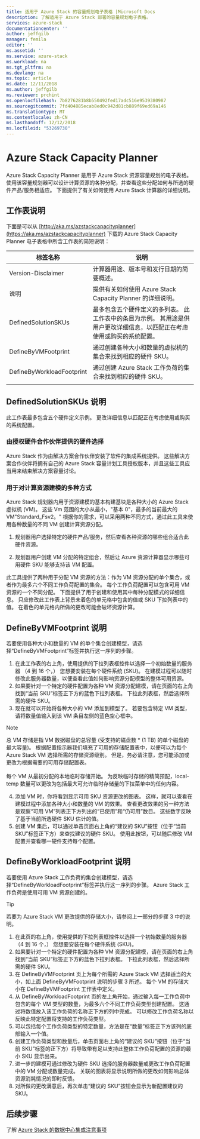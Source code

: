 ```yaml
---
title: 适用于 Azure Stack 的容量规划电子表格 |Microsoft Docs
description: 了解适用于 Azure Stack 部署的容量规划电子表格。
services: azure-stack
documentationcenter: ''
author: jeffgilb
manager: femila
editor: ''
ms.assetid: ''
ms.service: azure-stack
ms.workload: na
ms.tgt_pltfrm: na
ms.devlang: na
ms.topic: article
ms.date: 12/11/2018
ms.author: jeffgilb
ms.reviewer: prchint
ms.openlocfilehash: 7b8276281b8b550492fed17adc516e9539380987
ms.sourcegitcommit: 7fd404885ecab8ed0c942d81cb889f69ed69a146
ms.translationtype: MT
ms.contentlocale: zh-CN
ms.lasthandoff: 12/12/2018
ms.locfileid: "53269730"
---
```

# <a name="azure-stack-capacity-planner"></a>Azure Stack Capacity Planner
Azure Stack Capacity Planner 是用于 Azure Stack 资源容量规划的电子表格。 使用该容量规划器可以设计计算资源的各种分配，并查看这些分配如何与所选的硬件产品/服务相适应。 下面提供了有关如何使用 Azure Stack 计算器的详细说明。

## <a name="worksheet-descriptions"></a>工作表说明
下面是可以从 [http://aka.ms/azstackcapacityplanner](https://aka.ms/azstackcapacityplanner) 下载的 Azure Stack Capacity Planner 电子表格中所含工作表的简短说明：

|标签名称|说明|
|-----|-----|
|Version-Disclaimer|计算器用途、版本号和发行日期的简要概述。|
|说明|提供有关如何使用 Azure Stack Capacity Planner 的详细说明。|
|DefinedSolutionSKUs|最多包含五个硬件定义的多列表。 此工作表中的条目为示例。 其用途是供用户更改详细信息，以匹配正在考虑使用或购买的系统配置。|
|DefineByVMFootprint|通过创建各种大小和数量的虚拟机的集合来找到相应的硬件 SKU。|
|DefineByWorkloadFootprint|通过创建 Azure Stack 工作负荷的集合来找到相应的硬件 SKU。|
|  |  |

## <a name="definedsolutionskus-instructions"></a>DefinedSolutionSKUs 说明
此工作表最多包含五个硬件定义示例。 更改详细信息以匹配正在考虑使用或购买的系统配置。

### <a name="hardware-selections-provided-by-authorized-hardware-partners"></a>由授权硬件合作伙伴提供的硬件选择
Azure Stack 作为由解决方案合作伙伴安装了软件的集成系统提供。 这些解决方案合作伙伴将拥有自己的 Azure Stack 容量计划工具授权版本，并且这些工具应当用来结束解决方案容量讨论。

### <a name="multiple-ways-to-model-computing-resources"></a>用于对计算资源建模的多种方式
Azure Stack 规划器内用于资源建模的基本构建基块是各种大小的 Azure Stack 虚拟机 (VM)。 这些 Vm 范围的大小从最小，"基本 0"，最多的当前最大的 VM"Standard_Fsv2。" 根据你的需求，可以采用两种不同方式，通过此工具来使用各种数量的不同 VM 创建计算资源分配。

1. 规划器用户选择特定的硬件产品/服务，然后查看各种资源的哪些组合适合此硬件资源。 

2. 规划器用户创建 VM 分配的特定组合，然后让 Azure 资源计算器显示哪些可用硬件 SKU 能够支持该 VM 配置。

此工具提供了两种用于分配 VM 资源的方法：作为 VM 资源分配的单个集合，或者作为最多六个不同工作负荷配置的集合。 每个工作负荷配置可以包含可用 VM 资源的一个不同分配。 下面提供了用于创建和使用其中每种分配模式的详细信息。 只应修改此工作表上背景未着色的单元格中包含的值或 SKU 下拉列表中的值。 在着色的单元格内所做的更改可能会破坏资源计算。


## <a name="definebyvmfootprint-instructions"></a>DefineByVMFootprint 说明
若要使用各种大小和数量的 VM 的单个集合创建模型，请选择“DefineByVMFootprint”标签并执行这一序列的步骤。

1. 在此工作表的右上角，使用提供的下拉列表框控件以选择一个初始数量的服务器 （4 到 16 个，） 您想要安装在每个硬件系统 (SKU)。 在建模过程可以随时修改此服务器数量，以便查看此值如何影响资源分配模型的整体可用资源。
2. 如果要针对一个特定的硬件配置为各种 VM 资源分配建模，请在页面的右上角找到“当前 SKU”标签正下方的蓝色下拉列表框。 下拉此列表框，然后选择所需的硬件 SKU。
3. 现在就可以开始将各种大小的 VM 添加到模型了。 若要包含特定 VM 类型，请将数量值输入到该 VM 条目左侧的蓝色空心框中。

  > [!NOTE]
  > 总 VM 存储是指 VM 数据磁盘的总容量 (受支持的磁盘数 * (1 TB) 的单个磁盘的最大容量)。 根据配置指示器我们填充了可用的存储配置表中，以便可以为每个 Azure Stack VM 选择所需的存储资源级别。 但是，务必请注意，您可能添加或更改为根据需要的可用存储配置表。<br><br>每个 VM 从最初分配的本地临时存储开始。 为反映临时存储的精简预配，local-temp 数量可以更改为包括最大可允许临时存储量的下拉菜单中的任何内容。

4. 添加 VM 时，你将看到显示可用 SKU 资源更改的图表。 这样，就可以查看在建模过程中添加各种大小和数量的 VM 的效果。 查看更改效果的另一种方法是观察“可用 VM”列表正下方列出的“已使用”和“仍可用”数目。 这些数字反映了基于当前所选硬件 SKU 估计的值。
5. 创建 VM 集后，可以通过单击页面右上角的“建议的 SKU”按钮（位于“当前 SKU”标签正下方）来查找建议的硬件 SKU。 使用此按钮，可以随后修改 VM 配置并查看哪一硬件支持每个配置。


## <a name="definebyworkloadfootprint-instructions"></a>DefineByWorkloadFootprint 说明
若要使用 Azure Stack 工作负荷的集合创建模型，请选择“DefineByWorkloadFootprint”标签并执行这一序列的步骤。 Azure Stack 工作负荷是使用可用 VM 资源创建的。   

> [!TIP]
> 若要为 Azure Stack VM 更改提供的存储大小，请参阅上一部分的步骤 3 中的说明。

1. 在此页的右上角，使用提供的下拉列表框控件以选择一个初始数量的服务器 （4 到 16 个，） 您想要安装在每个硬件系统 (SKU)。
2. 如果要针对一个特定的硬件配置为各种 VM 资源分配建模，请在页面的右上角找到“当前 SKU”标签正下方的蓝色下拉列表框。 下拉此列表框，然后选择所需的硬件 SKU。
3. 在 DefineByVMFootprint 页上为每个所需的 Azure Stack VM 选择适当的大小，如上面 DefineByVMFootprint 说明的步骤 3 所述。 每个 VM 的存储大小在 DefineByVMFootprint 工作表中定义。
4. 从 DefineByWorkloadFootprint 页的左上角开始，通过输入每一工作负荷中包含的每个 VM 类型的数量，为最多六个不同工作负荷类型创建配置。 这通过将数值放入该工作负荷的名称正下方的列中完成。 可以修改工作负荷名称以反映此特定配置将支持的工作负荷类型。
5. 可以包括每个工作负荷类型的特定数量，方法是在“数量”标签正下方该列的底部输入一个值。
6. 创建工作负荷类型和数量后，单击页面右上角的“建议的 SKU”按钮（位于“当前 SKU”标签的正下方）将导致带有足以支持此整体工作负荷配置的资源的最小 SKU 显示出来。
7. 进一步的建模可通过修改为硬件 SKU 选择的服务器数量或更改工作负荷配置中的 VM 分配或数量完成。 关联的图表将显示说明所做的更改如何影响总体资源消耗情况的即时反馈。
8. 对所做的更改满意后，再次单击“建议的 SKU”按钮会显示为新配置建议的 SKU。


## <a name="next-steps"></a>后续步骤
了解 [Azure Stack 的数据中心集成注意事项](azure-stack-datacenter-integration.md)
